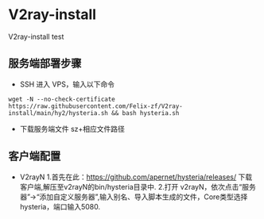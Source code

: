 # V2ray-install
V2ray-install test

## 服务端部署步骤  
- SSH 进入 VPS，输入以下命令
```
wget -N --no-check-certificate https://raw.githubusercontent.com/Felix-zf/V2ray-install/main/hy2/hysteria.sh && bash hysteria.sh
```

- 下载服务端文件
sz+相应文件路径

## 客户端配置
- V2rayN
1.首先在此：https://github.com/apernet/hysteria/releases/ 下载客户端,解压至v2rayN的bin/hysteria目录中.
2.打开 v2rayN，依次点击“服务器”→“添加自定义服务器”,输入别名、导入脚本生成的文件，Core类型选择hysteria，端口输入5080.
